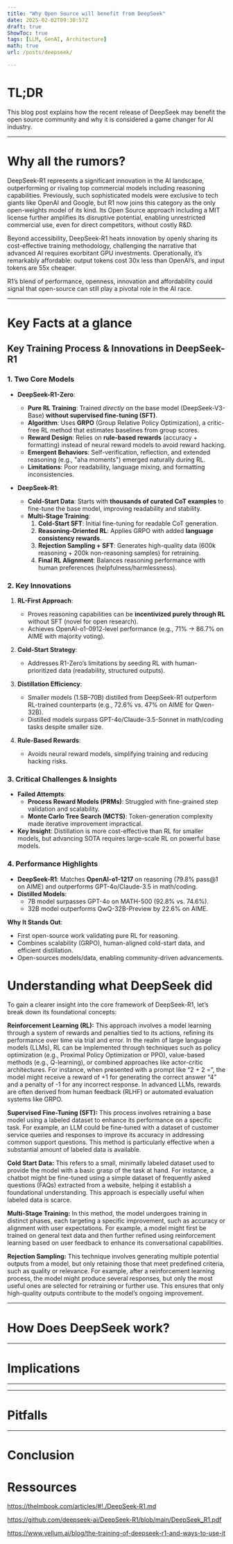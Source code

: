 ```yaml
---
title: "Why Open Source will benefit from DeepSeek"
date: 2025-02-02T09:30:57Z
draft: true
ShowToc: true
tags: [LLM, GenAI, Architecture]
math: true
url: /posts/deepseek/

---
```


# TL;DR

This blog post explains how the recent release of DeepSeek may benefit the open source community and why it is considered a game changer for AI industry.

---

# Why all the rumors?

DeepSeek-R1 represents a significant innovation in the AI landscape, outperforming or rivaling top commercial models including reasoning capabilities. Previously, such sophisticated models were exclusive to tech giants like OpenAI and Google, but R1 now joins this category as the only open-weights model of its kind. Its Open Source approach including a MIT license further amplifies its disruptive potential, enabling unrestricted commercial use, even for direct competitors, without costly R&D.

Beyond accessibility, DeepSeek-R1 heats innovation by openly sharing its cost-effective training methodology, challenging the narrative that advanced AI requires exorbitant GPU investments. Operationally, it’s remarkably affordable: output tokens cost 30x less than OpenAI’s, and input tokens are 55x cheaper. 

R1’s blend of performance, openness, innovation and affordability could signal that open-source can still play a pivotal role in the AI race.

---
# Key Facts at a glance


## **Key Training Process & Innovations in DeepSeek-R1**  

### **1. Two Core Models**  
- **DeepSeek-R1-Zero**:  
  - **Pure RL Training**: Trained *directly* on the base model (DeepSeek-V3-Base) **without supervised fine-tuning (SFT)**.  
  - **Algorithm**: Uses **GRPO** (Group Relative Policy Optimization), a critic-free RL method that estimates baselines from group scores.  
  - **Reward Design**: Relies on **rule-based rewards** (accuracy + formatting) instead of neural reward models to avoid reward hacking.  
  - **Emergent Behaviors**: Self-verification, reflection, and extended reasoning (e.g., "aha moments") emerged naturally during RL.  
  - **Limitations**: Poor readability, language mixing, and formatting inconsistencies.  

- **DeepSeek-R1**:  
  - **Cold-Start Data**: Starts with **thousands of curated CoT examples** to fine-tune the base model, improving readability and stability.  
  - **Multi-Stage Training**:  
    1. **Cold-Start SFT**: Initial fine-tuning for readable CoT generation.  
    2. **Reasoning-Oriented RL**: Applies GRPO with added **language consistency rewards**.  
    3. **Rejection Sampling + SFT**: Generates high-quality data (600k reasoning + 200k non-reasoning samples) for retraining.  
    4. **Final RL Alignment**: Balances reasoning performance with human preferences (helpfulness/harmlessness).  


### **2. Key Innovations**  
1. **RL-First Approach**:  
   - Proves reasoning capabilities can be **incentivized purely through RL** without SFT (novel for open research).  
   - Achieves OpenAI-o1-0912-level performance (e.g., 71% → 86.7% on AIME with majority voting).  

2. **Cold-Start Strategy**:  
   - Addresses R1-Zero’s limitations by seeding RL with human-prioritized data (readability, structured outputs).  

3. **Distillation Efficiency**:  
   - Smaller models (1.5B–70B) distilled from DeepSeek-R1 outperform RL-trained counterparts (e.g., 72.6% vs. 47% on AIME for Qwen-32B).  
   - Distilled models surpass GPT-4o/Claude-3.5-Sonnet in math/coding tasks despite smaller size.  

4. **Rule-Based Rewards**:  
   - Avoids neural reward models, simplifying training and reducing hacking risks.  


### **3. Critical Challenges & Insights**  
- **Failed Attempts**:  
  - **Process Reward Models (PRMs)**: Struggled with fine-grained step validation and scalability.  
  - **Monte Carlo Tree Search (MCTS)**: Token-generation complexity made iterative improvement impractical.  
- **Key Insight**: Distillation is more cost-effective than RL for smaller models, but advancing SOTA requires large-scale RL on powerful base models.  


### **4. Performance Highlights**  
- **DeepSeek-R1**: Matches **OpenAI-o1-1217** on reasoning (79.8% pass@1 on AIME) and outperforms GPT-4o/Claude-3.5 in math/coding.  
- **Distilled Models**:  
  - 7B model surpasses GPT-4o on MATH-500 (92.8% vs. 74.6%).  
  - 32B model outperforms QwQ-32B-Preview by 22.6% on AIME.  


**Why It Stands Out**:  
- First open-source work validating pure RL for reasoning.  
- Combines scalability (GRPO), human-aligned cold-start data, and efficient distillation.  
- Open-sources models/data, enabling community-driven advancements.


# Understanding what DeepSeek did

To gain a clearer insight into the core framework of DeepSeek-R1, let’s break down its foundational concepts:

**Reinforcement Learning (RL):** This approach involves a model learning through a system of rewards and penalties tied to its actions, refining its performance over time via trial and error. In the realm of large language models (LLMs), RL can be implemented through techniques such as policy optimization (e.g., Proximal Policy Optimization or PPO), value-based methods (e.g., Q-learning), or combined approaches like actor-critic architectures. For instance, when presented with a prompt like “2 + 2 =”, the model might receive a reward of +1 for generating the correct answer “4” and a penalty of -1 for any incorrect response. In advanced LLMs, rewards are often derived from human feedback (RLHF) or automated evaluation systems like GRPO.

**Supervised Fine-Tuning (SFT):** This process involves retraining a base model using a labeled dataset to enhance its performance on a specific task. For example, an LLM could be fine-tuned with a dataset of customer service queries and responses to improve its accuracy in addressing common support questions. This method is particularly effective when a substantial amount of labeled data is available.

**Cold Start Data:** This refers to a small, minimally labeled dataset used to provide the model with a basic grasp of the task at hand. For instance, a chatbot might be fine-tuned using a simple dataset of frequently asked questions (FAQs) extracted from a website, helping it establish a foundational understanding. This approach is especially useful when labeled data is scarce.

**Multi-Stage Training:** In this method, the model undergoes training in distinct phases, each targeting a specific improvement, such as accuracy or alignment with user expectations. For example, a model might first be trained on general text data and then further refined using reinforcement learning based on user feedback to enhance its conversational capabilities.

**Rejection Sampling:** This technique involves generating multiple potential outputs from a model, but only retaining those that meet predefined criteria, such as quality or relevance. For example, after a reinforcement learning process, the model might produce several responses, but only the most useful ones are selected for retraining or further use. This ensures that only high-quality outputs contribute to the model’s ongoing improvement.


---

# How Does DeepSeek work?

---

# Implications


---


---

# Pitfalls


---

# Conclusion


# Ressources

https://thelmbook.com/articles/#!./DeepSeek-R1.md

https://github.com/deepseek-ai/DeepSeek-R1/blob/main/DeepSeek_R1.pdf

https://www.vellum.ai/blog/the-training-of-deepseek-r1-and-ways-to-use-it